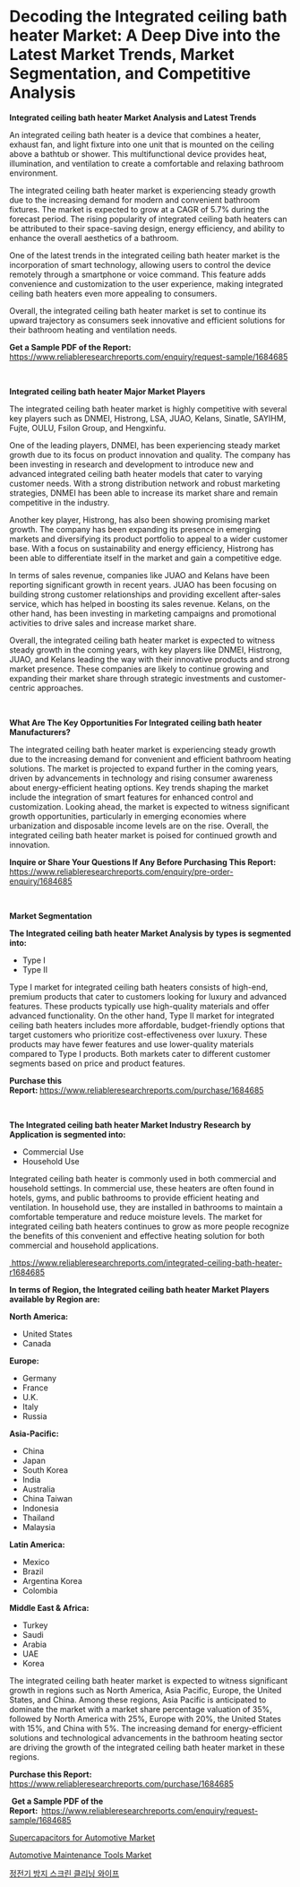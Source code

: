 <p><h1>Decoding the Integrated ceiling bath heater Market: A Deep Dive into the Latest Market Trends, Market Segmentation, and Competitive Analysis</h1></p><p><strong>Integrated ceiling bath heater Market Analysis and Latest Trends</strong></p>
<p><p>An integrated ceiling bath heater is a device that combines a heater, exhaust fan, and light fixture into one unit that is mounted on the ceiling above a bathtub or shower. This multifunctional device provides heat, illumination, and ventilation to create a comfortable and relaxing bathroom environment.</p><p>The integrated ceiling bath heater market is experiencing steady growth due to the increasing demand for modern and convenient bathroom fixtures. The market is expected to grow at a CAGR of 5.7% during the forecast period. The rising popularity of integrated ceiling bath heaters can be attributed to their space-saving design, energy efficiency, and ability to enhance the overall aesthetics of a bathroom.</p><p>One of the latest trends in the integrated ceiling bath heater market is the incorporation of smart technology, allowing users to control the device remotely through a smartphone or voice command. This feature adds convenience and customization to the user experience, making integrated ceiling bath heaters even more appealing to consumers.</p><p>Overall, the integrated ceiling bath heater market is set to continue its upward trajectory as consumers seek innovative and efficient solutions for their bathroom heating and ventilation needs.</p></p>
<p><strong>Get a Sample PDF of the Report:&nbsp;</strong> <a href="https://www.reliableresearchreports.com/enquiry/request-sample/1684685">https://www.reliableresearchreports.com/enquiry/request-sample/1684685</a></p>
<p>&nbsp;</p>
<p><strong>Integrated ceiling bath heater Major Market Players</strong></p>
<p><p>The integrated ceiling bath heater market is highly competitive with several key players such as DNMEI, Histrong, LSA, JUAO, Kelans, Sinatle, SAYIHM, Fujte, OULU, Fsilon Group, and Hengxinfu. </p><p>One of the leading players, DNMEI, has been experiencing steady market growth due to its focus on product innovation and quality. The company has been investing in research and development to introduce new and advanced integrated ceiling bath heater models that cater to varying customer needs. With a strong distribution network and robust marketing strategies, DNMEI has been able to increase its market share and remain competitive in the industry.</p><p>Another key player, Histrong, has also been showing promising market growth. The company has been expanding its presence in emerging markets and diversifying its product portfolio to appeal to a wider customer base. With a focus on sustainability and energy efficiency, Histrong has been able to differentiate itself in the market and gain a competitive edge.</p><p>In terms of sales revenue, companies like JUAO and Kelans have been reporting significant growth in recent years. JUAO has been focusing on building strong customer relationships and providing excellent after-sales service, which has helped in boosting its sales revenue. Kelans, on the other hand, has been investing in marketing campaigns and promotional activities to drive sales and increase market share.</p><p>Overall, the integrated ceiling bath heater market is expected to witness steady growth in the coming years, with key players like DNMEI, Histrong, JUAO, and Kelans leading the way with their innovative products and strong market presence. These companies are likely to continue growing and expanding their market share through strategic investments and customer-centric approaches.</p></p>
<p>&nbsp;</p>
<p><strong>What Are The Key Opportunities For Integrated ceiling bath heater Manufacturers?</strong></p>
<p><p>The integrated ceiling bath heater market is experiencing steady growth due to the increasing demand for convenient and efficient bathroom heating solutions. The market is projected to expand further in the coming years, driven by advancements in technology and rising consumer awareness about energy-efficient heating options. Key trends shaping the market include the integration of smart features for enhanced control and customization. Looking ahead, the market is expected to witness significant growth opportunities, particularly in emerging economies where urbanization and disposable income levels are on the rise. Overall, the integrated ceiling bath heater market is poised for continued growth and innovation.</p></p>
<p><strong>Inquire or Share Your Questions If Any Before Purchasing This Report:</strong> <a href="https://www.reliableresearchreports.com/enquiry/pre-order-enquiry/1684685">https://www.reliableresearchreports.com/enquiry/pre-order-enquiry/1684685</a></p>
<p>&nbsp;</p>
<p><strong>Market Segmentation</strong></p>
<p><strong>The Integrated ceiling bath heater Market Analysis by types is segmented into:</strong></p>
<p><ul><li>Type I</li><li>Type II</li></ul></p>
<p><p>Type I market for integrated ceiling bath heaters consists of high-end, premium products that cater to customers looking for luxury and advanced features. These products typically use high-quality materials and offer advanced functionality. On the other hand, Type II market for integrated ceiling bath heaters includes more affordable, budget-friendly options that target customers who prioritize cost-effectiveness over luxury. These products may have fewer features and use lower-quality materials compared to Type I products. Both markets cater to different customer segments based on price and product features.</p></p>
<p><strong>Purchase this Report:&nbsp;</strong><a href="https://www.reliableresearchreports.com/purchase/1684685">https://www.reliableresearchreports.com/purchase/1684685</a></p>
<p>&nbsp;</p>
<p><strong>The Integrated ceiling bath heater Market Industry Research by Application is segmented into:</strong></p>
<p><ul><li>Commercial Use</li><li>Household Use</li></ul></p>
<p><p>Integrated ceiling bath heater is commonly used in both commercial and household settings. In commercial use, these heaters are often found in hotels, gyms, and public bathrooms to provide efficient heating and ventilation. In household use, they are installed in bathrooms to maintain a comfortable temperature and reduce moisture levels. The market for integrated ceiling bath heaters continues to grow as more people recognize the benefits of this convenient and effective heating solution for both commercial and household applications.</p></p>
<p><a href="https://www.reliableresearchreports.com/integrated-ceiling-bath-heater-r1684685">&nbsp;https://www.reliableresearchreports.com/integrated-ceiling-bath-heater-r1684685</a></p>
<p><strong>In terms of Region, the Integrated ceiling bath heater Market Players available by Region are:</strong></p>
<p>
    <p> <strong> North America: </strong>
        <ul>
            <li>United States</li>
            <li>Canada</li>
        </ul>
        </p> 
    <p> <strong> Europe: </strong>
        <ul>
            <li>Germany</li>
            <li>France</li>
            <li>U.K.</li>
            <li>Italy</li>
            <li>Russia</li>
        </ul>
        </p> 
    <p> <strong> Asia-Pacific: </strong>
        <ul>
            <li>China</li>
            <li>Japan</li>
            <li>South Korea</li>
            <li>India</li>
            <li>Australia</li>
            <li>China Taiwan</li>
            <li>Indonesia</li>
            <li>Thailand</li>
            <li>Malaysia</li>
        </ul>
        </p> 
    <p> <strong> Latin America: </strong>
        <ul>
            <li>Mexico</li>
            <li>Brazil</li>
            <li>Argentina Korea</li>
            <li>Colombia</li>
        </ul>
        </p> 
    <p> <strong> Middle East & Africa: </strong>
        <ul>
            <li>Turkey</li>
            <li>Saudi</li>
            <li>Arabia</li>
            <li>UAE</li>
            <li>Korea</li>
        </ul>
    </p>
    </p>
<p><p>The integrated ceiling bath heater market is expected to witness significant growth in regions such as North America, Asia Pacific, Europe, the United States, and China. Among these regions, Asia Pacific is anticipated to dominate the market with a market share percentage valuation of 35%, followed by North America with 25%, Europe with 20%, the United States with 15%, and China with 5%. The increasing demand for energy-efficient solutions and technological advancements in the bathroom heating sector are driving the growth of the integrated ceiling bath heater market in these regions.</p></p>
<p><strong>Purchase this Report: </strong><a href="https://www.reliableresearchreports.com/purchase/1684685">https://www.reliableresearchreports.com/purchase/1684685</a></p>
<p>&nbsp;<strong>Get a Sample PDF of the Report:&nbsp;&nbsp;</strong><a href="https://www.reliableresearchreports.com/enquiry/request-sample/1684685">https://www.reliableresearchreports.com/enquiry/request-sample/1684685</a></p>
<p><strong></strong></p>
<p><p><a href="https://issuu.com/reportprime-2/docs/supercapacitors-for-automotive-market-size-2030.pp">Supercapacitors for Automotive Market</a></p><p><a href="https://view.publitas.com/reportprime-1/deep-dive-into-the-automotive-maintenance-tools-market-itstrends-market-segmentation-and-competitive-analysis/">Automotive Maintenance Tools Market</a></p><p><a href="https://github.com/rahat-gis/Market-Research-Report-List-1/blob/main/1279785105677.md">정전기 방지 스크린 클리닝 와이프</a></p></p>